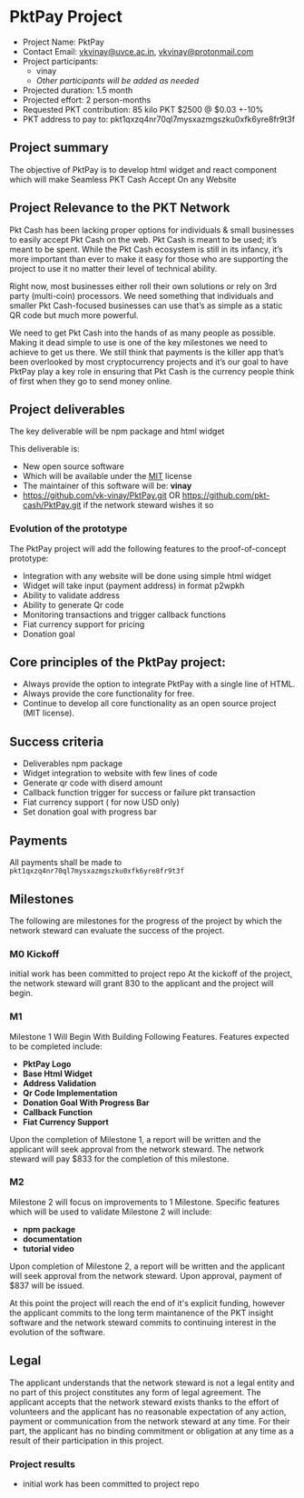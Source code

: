 # PktPay Project

* Project Name: PktPay
* Contact Email: vkvinay@uvce.ac.in, vkvinay@protonmail.com
* Project participants:
  * vinay
  * *Other participants will be added as needed*
* Projected duration: 1.5 month
* Projected effort: 2 person-months
* Requested PKT contribution: 85 kilo PKT $2500 @ $0.03 +-10%
* PKT address to pay to: pkt1qxzq4nr70ql7mysxazmgszku0xfk6yre8fr9t3f


## Project summary
The objective of PktPay is to develop html widget and react component which will make Seamless PKT Cash Accept On any Website
## Project Relevance to the PKT Network
Pkt Cash has been lacking proper options for individuals & small businesses to easily accept Pkt Cash on the web. Pkt Cash is meant to be used; it’s meant to be spent. While the Pkt Cash ecosystem is still in its infancy, it’s more important than ever to make it easy for those who are supporting the project to use it no matter their level of technical ability.

Right now, most businesses either roll their own solutions or rely on 3rd party (multi-coin) processors. We need something that individuals and smaller Pkt Cash-focused businesses can use that’s as simple as a static QR code but much more powerful.

We need to get Pkt Cash into the hands of as many people as possible. Making it dead simple to use is one of the key milestones we need to achieve to get us there. We still think that payments is the killer app that’s been overlooked by most cryptocurrency projects and it’s our goal to have PktPay play a key role in ensuring that Pkt Cash is the currency people think of first when they go to send money online.

## Project deliverables

The key deliverable will be npm package and html widget

This deliverable is:
* New open source software
* Which will be available under the [MIT](https://spdx.org/licenses/MIT.html) license
* The maintainer of this software will be: **vinay**
* https://github.com/vk-vinay/PktPay.git OR https://github.com/pkt-cash/PktPay.git if the network steward wishes it so



### Evolution of the prototype

The PktPay project will add the following features to the proof-of-concept prototype:

* Integration with any website will be done using simple html widget
* Widget will take input (payment address) in format p2wpkh 
* Ability to validate address
* Ability to generate Qr code
* Monitoring transactions and trigger callback functions
* Fiat currency support for pricing
* Donation goal 

## Core principles of the PktPay project:

* Always provide the option to integrate PktPay with a single line of HTML.
* Always provide the core functionality for free.
* Continue to develop all core functionality as an open source project (MIT license).


## Success criteria
* Deliverables npm package
* Widget integration to website with few lines of code
* Generate qr code with diserd amount
* Callback function trigger for  success or failure  pkt transaction
* Fiat currency support ( for now USD only)
* Set donation goal with progress bar
## Payments
All payments shall be made to `pkt1qxzq4nr70ql7mysxazmgszku0xfk6yre8fr9t3f`

## Milestones
The following are milestones for the progress of the project by which the network steward
can evaluate the success of the project.

### M0 Kickoff
initial work has been committed to project repo
At the kickoff of the project, the network steward will grant 830  to the applicant and
the project will begin.

### M1
Milestone 1 Will Begin With Building Following Features.
Features expected to be completed include:

* **PktPay Logo**
* **Base Html Widget**
* **Address Validation**
* **Qr Code Implementation**
* **Donation Goal With Progress Bar**
* **Callback Function**
* **Fiat Currency Support**

Upon the completion of Milestone 1, a report will be written and the applicant will seek
approval from the network steward. The network steward will pay $833 for the completion of
this milestone.

### M2
Milestone 2 will focus on improvements to 1 Milestone. 
Specific features which will be used to validate Milestone 2
will include:

* **npm package**
* **documentation**
* **tutorial video**



Upon completion of Milestone 2, a report will be written and the applicant will seek
approval from the network steward. Upon approval, payment of $837 will be issued.

At this point the project will reach the end of it's explicit funding, however the applicant
commits to the long term maintanence of the PKT insight software and the network steward commits
to continuing interest in the evolution of the software.

## Legal

The applicant understands that the network steward is not a legal entity and no part of this
project constitutes any form of legal agreement. The applicant accepts that the network steward
exists thanks to the effort of volunteers and the applicant has no reasonable expectation of any
action, payment or communication from the network steward at any time. For their part, the
applicant has no binding commitment or obligation at any time as a result of their participation
in this project.

### Project results
* initial work has been committed to project repo




